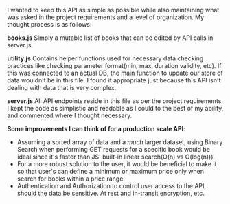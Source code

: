 I wanted to keep this API as simple as possible while also maintaining what was asked in the project requirements and a level of 
organization. My thought process is as follows:


**books.js**
  Simply a mutable list of books that can be edited by API calls in server.js.

  
**utility.js** 
  Contains helper functions used for necessary data checking practices like checking parameter format(min, max, duration validity, etc).
  If this was connected to an actual DB, the main function to update our store of data wouldn't be in this file. I found it appropriate just because this
  API isn't dealing with data that is very complex. 

  
**server.js**
  All API endpoints reside in this file as per the project requirements. I kept the code as simplistic and readable as I could to the best
  of my ability, and commented where I thought necessary.

  

**Some improvements I can think of for a production scale API**:
- Assuming a sorted array of data and a _much_ larger dataset, using Binary Search when performing GET requests for a specific book would be 
  ideal since it's faster than JS' built-in linear search(O(n) vs O(log(n))).
- For a more robust solution to the user, it would be beneficial to make it so that user's can define a minimum or maximum price only when search for
  books within a price range.
- Authentication and Authorization to control user access to the API, should the data be sensitive. At rest and in-transit encryption, etc. 
